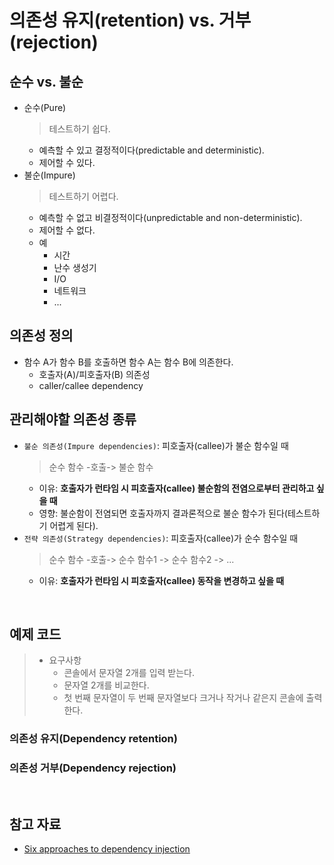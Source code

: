 # 의존성 유지(retention) vs. 거부(rejection)

## 순수 vs. 불순
- 순수(Pure)
  > 테스트하기 쉽다.
  - 예측할 수 있고 결정적이다(predictable and deterministic).
  - 제어할 수 있다.
- 불순(Impure)
  > 테스트하기 어렵다.
  - 예측할 수 없고 비결정적이다(unpredictable and non-deterministic).
  - 제어할 수 없다.
  - 예
    - 시간
    - 난수 생성기
    - I/O
    - 네트워크
    - ...

## 의존성 정의
- 함수 A가 함수 B를 호출하면 함수 A는 함수 B에 의존한다.
  - 호출자(A)/피호출자(B) 의존성
  - caller/callee dependency

## 관리해야할 의존성 종류
- `불순 의존성(Impure dependencies)`: 피호출자(callee)가 불순 함수일 때
  > 순수 함수 -호출-> 불순 함수
  - 이유: **호출자가 런타임 시 피호출자(callee) 불순함의 전염으로부터 관리하고 싶을 때**
  - 영향: 불순함이 전염되면 호출자까지 결과론적으로 불순 함수가 된다(테스트하기 어렵게 된다).
- `전략 의존성(Strategy dependencies)`: 피호출자(callee)가 순수 함수일 때
  > 순수 함수 -호출-> 순수 함수1
  >               -> 순수 함수2
  >               -> ...
  - 이유: **호출자가 런타임 시 피호출자(callee) 동작을 변경하고 싶을 때**

<br/>

## 예제 코드
> - 요구사항
>   - 콘솔에서 문자열 2개를 입력 받는다.
>   - 문자열 2개를 비교한다.
>   - 첫 번째 문자열이 두 번째 문자열보다 크거나 작거나 같은지 콘솔에 출력한다.

### 의존성 유지(Dependency retention)

### 의존성 거부(Dependency rejection)

<br/>

## 참고 자료
- [Six approaches to dependency injection](https://fsharpforfunandprofit.com/posts/dependencies/)